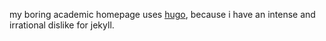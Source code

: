 my boring academic homepage uses [hugo](http://gohugo.io/), because i have an intense and irrational dislike for jekyll.
